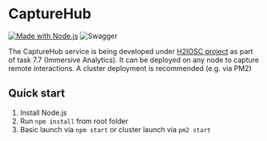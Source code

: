# CaptureHub
[![Made with Node.js](https://img.shields.io/badge/Node.js->=12-blue?logo=node.js&logoColor=white)](https://nodejs.org "Go to Node.js homepage")
![Swagger](https://img.shields.io/badge/-Swagger-%23Clojure?style=for-the-badge&logo=swagger&logoColor=white)

The CaptureHub service is being developed under [H2IOSC project](https://www.h2iosc.cnr.it/) as part of task 7.7 (Immersive Analytics).
It can be deployed on any node to capture remote interactions. A cluster deployment is recommended (e.g. via PM2)

## Quick start
1) Install Node.js
2) Run `npm install` from root folder
3) Basic launch via `npm start` or cluster launch via `pm2 start`